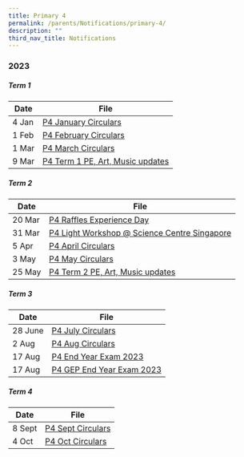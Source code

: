 ```yaml
---
title: Primary 4
permalink: /parents/Notifications/primary-4/
description: ""
third_nav_title: Notifications
---
```

### **2023**

##### Term 1

| Date| File | 
| -------- | -------- | 
|4 Jan|[P4 January Circulars](/files/Notification%202023/P4/rgps_n23_p4_003_p4%20january%20circulars.pdf)|
|1 Feb|[P4 February Circulars](/files/Notification%202023/P4/RGPS_N23_P4_006_P4%20February%20Circulars.pdf)|
|1 Mar|[P4 March Circulars](/files/Notification%202023/P4/RGPS_N23_P4_007_P4%20March%20Circulars.pdf)|
|9 Mar|[P4 Term 1 PE, Art, Music updates](/files/Notification%202023/P4/Term%201%20P4%20update.pdf)|

##### Term 2

| Date| File | 
| -------- | -------- | 
|20 Mar|[P4 Raffles Experience Day](/files/Notification%202023/P4/P4%20Raffles%20Experience%20Day%20Notification%20(2023)_20%20Mar.pdf)|
|31 Mar|[P4 Light Workshop @ Science Centre Singapore](/files/Notification%202023/P4/2023%20pg%20to%20parents%20rgps%20p4%20lj%20light.pdf)|
|5 Apr|[P4 April Circulars](/files/Notification%202023/P4/rgps_n23_p4_015_p4%20april%20circulars.pdf)|
|3 May|[P4 May Circulars](/files/Notification%202023/P4/rgps_n23_p4_016_p4%20may%20circulars.pdf)|
|25 May|[P4 Term 2 PE, Art, Music updates](/files/Notification%202023/P4/p4%20pam%20updates%20term%202.pdf)|

##### Term 3

| Date| File | 
| -------- | -------- | 
|28 June|[P4 July Circulars](/files/Notification%202023/P4/rgps_n23_p4_019.pdf)|
|2 Aug|[P4 Aug Circulars](/files/Notification%202023/P4/rgps_n23_p4_020.pdf)|
|17 Aug| [P4 End Year Exam 2023](/files/Notification%202023/P4/rgps_eye_p4_17%20aug%202023.pdf)|
|17 Aug|[P4 GEP End Year Exam 2023](/files/Notification%202023/P4/rgps_eye_p4_gep_17%20aug%202023.pdf)|

##### Term 4

| Date| File | 
| -------- | -------- |
|8 Sept|[P4 Sept Circulars](/files/Notification%202023/P4/rgps_n23_p4_024.pdf)|
|4 Oct|[P4 Oct Circulars](/files/rgps_n23_p5_029.pdf)